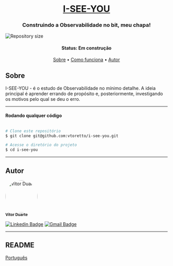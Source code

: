 <h1 align="center">
<a href="#"> I-SEE-YOU </a>
</h1>

<h3 align="center">
    Construindo a Observabilidade no bit, meu chapa!
</h3>

<img alt="Repository size" src="https://img.shields.io/github/repo-size/vtoretto/datadog" align="center">



<h4 align="center"> 
	 Status: Em construção
</h4>

<p align="center">
 <a href="#Sobre">Sobre</a> •
 <a href="#Como-funciona">Como funciona</a> • 
 <a href="#Autor">Autor</a>
</p>


## Sobre

I-SEE-YOU - é o estudo de Observabilidade no mínimo detalhe. A ideia principal é aprender errando de propósito e, posteriormente, investigando os motivos pelo qual se deu o erro. 

---

#### Rodando qualquer código

```bash

# Clone este repositório
$ git clone git@github.com:vtoretto/i-see-you.git

# Acesse o diretório do projeto
$ cd i-see-you

```

---

## Autor

 <img style="border-radius: 50%;" src="https://avatars.githubusercontent.com/vtoretto" width="100px;" alt="Vitor Duarte"/>
 <br />
 <sub><b>Vitor Duarte</b></sub></a>

[![Linkedin Badge](https://img.shields.io/badge/-Vitor-blue?style=flat-square&logo=Linkedin&logoColor=white&link=https://www.linkedin.com/in/vitorduart/)](https://www.linkedin.com/in/vitorduart/) 
[![Gmail Badge](https://img.shields.io/badge/-duartevoliveira@gmail.com-c14438?style=flat-square&logo=Gmail&logoColor=white&link=mailto:duartevoliveira@gmail.com)](mailto:duartevoliveira@gmail.com)

---

## README

[Português](./README.md)
